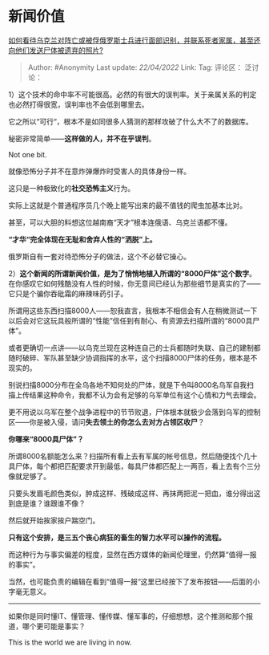 # 新闻价值
[如何看待乌克兰对阵亡或被俘俄罗斯士兵进行面部识别，并联系死者家属，甚至还向他们发送尸体被遗弃的照片?](https://www.zhihu.com/question/528698055/answer/2449682547)

> Author: #Anonymity
> Last update: *22/04/2022*
> Link:
> Tag:
> 评论区：
> 泛讨论：

1）这个技术的命中率不可能很高。必然的有很大的误判率。关于亲属关系的判定也必然打得很宽，误判率也不会低到哪里去。

它之所以“可行“，根本不是如同很多人猜测的那样攻破了什么大不了的数据库。

秘密非常简单——**这样做的人，并不在乎误判**。

Not one bit.

就像恐怖分子并不在意炸弹爆炸时受害人的具体身份一样。

这只是一种极致化的**社交恐怖主义**行为。

实际上这就是个普通程序员几个晚上能写出来的最不值钱的爬虫加基本比对。

甚至，可以大胆的料想这位越南裔“天才”根本连俄语、乌克兰语都不懂。

**“才华“完全体现在无耻和舍弃人性的“洒脱”上。**

俄罗斯自有一套对待恐怖分子的做法，这个不必替它操心。

2）**这个新闻的所谓新闻价值，是为了悄悄地植入所谓的“8000尸体”这个数字**。在你感叹它如何残酷没有人性的时候，你无意间已经认为那些细节是真实的了——它只是个骗你吞砒霜的麻辣味药引子。

所谓用这些东西扫描8000人——恕我直言，我根本不相信会有人在稍微测试一下以后会对它这玩具般所谓的“性能”信任到有耐心、有资源去扫描所谓的“8000具尸体”。

或者更确切一点讲——以乌克兰现在这种连自己的士兵都随时失联、自己的建制都随时破碎、军队甚至缺少协调指挥的水平，这个扫描8000尸体的任务，根本是不现实的。

别说扫描8000分布在全乌各地不知何处的尸体，就是下令叫8000名乌军自我扫描上传结果这种命令，我都不认为会有足够的乌军单位有这个心情和力气去理会。

更不用说以乌军在整个战争进程中的节节败退，尸体根本就极少会落到乌军的控制区——你是被入侵，请问**失去领土的你怎么去对方占领区收尸**？

**你哪来“8000具尸体”？**

所谓8000名额能怎么来？扫描所有看上去有军属的帐号信息，然后随便找个几十具尸体，每个都把匹配要求开到最低，每具尸体都匹配上一两百，看上去有个三分像就足够了。

只要头发眉毛颜色类似，肿成这样、残破成这样、再抹两把泥一把血，谁分得出这到底是谁？谁跟谁不像？

然后就开始挨家挨户踹空门。

**只有这个安排，是三五个丧心病狂的畜生的智力水平可以操作的流程。**

而这种行为与事实偏差的程度，显然在西方媒体的新闻伦理里，仍然算“值得一报的事实”。

当然，也可能负责的编辑在看到“值得一报“这里已经按下了发布按钮——后面的小字毫无意义。

---

如果你是同时懂IT、懂管理、懂传媒、懂军事的，仔细想想，这个推测和那个报道，哪个更可能是事实？

This is the world we are living in now.

